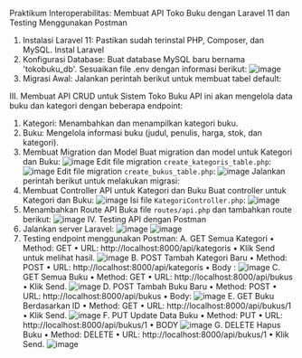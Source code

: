 Praktikum Interoperabilitas: Membuat API Toko Buku dengan Laravel 11 dan Testing Menggunakan Postman
1. Instalasi Laravel 11:
   Pastikan sudah terinstal PHP, Composer, dan MySQL.
   Instal Laravel
2. Konfigurasi Database:
   Buat database MySQL baru bernama 'tokobuku_db'.
   Sesuaikan file .env dengan informasi berikut:
![image](https://github.com/user-attachments/assets/9e1a837b-688c-46e9-a267-71b068be3b81)
3. Migrasi Awal:
   Jalankan perintah berikut untuk membuat tabel default:

III. Membuat API CRUD untuk Sistem Toko Buku
API ini akan mengelola data buku dan kategori dengan beberapa endpoint:
1. Kategori: Menambahkan dan menampilkan kategori buku.
2. Buku: Mengelola informasi buku (judul, penulis, harga, stok, dan kategori).
1. Membuat Migration dan Model
Buat migration dan model untuk Kategori dan Buku:
![image](https://github.com/user-attachments/assets/7f7df25f-88d3-4dbf-8e13-7b61b4d1db96)
Edit file migration `create_kategoris_table.php`:
![image](https://github.com/user-attachments/assets/3b6a5eee-1c21-4c0c-8a69-87f20c156052)
Edit file migration `create_bukus_table.php`:
![image](https://github.com/user-attachments/assets/1db94fb6-20d3-4a36-abaf-f8c8d2d54b7f)
Jalankan perintah berikut untuk melakukan migrasi:
2. Membuat Controller API untuk Kategori dan Buku
Buat controller untuk Kategori dan Buku:
![image](https://github.com/user-attachments/assets/e1dd593b-b5ec-4b81-8362-068e2b38470d)
Isi file `KategoriController.php`:
![image](https://github.com/user-attachments/assets/68287ba3-b237-42d5-8a76-279d5f7fb51f)
3. Menambahkan Route API
Buka file `routes/api.php` dan tambahkan route berikut:
![image](https://github.com/user-attachments/assets/a0e2601f-1048-4886-89de-32fa05a1b507)
IV. Testing API dengan Postman
1. Jalankan server Laravel:
![image](https://github.com/user-attachments/assets/c5ff6077-1a8e-4b52-a4ce-5bb518540df0)
![image](https://github.com/user-attachments/assets/8427e271-6871-4bfb-8763-baf41dfbdd8c)
3. Testing endpoint menggunakan Postman:
   A.	GET Semua Kategori
•	Method: GET
•	URL: http://localhost:8000/api/kategoris
•	Klik Send untuk melihat hasil.
![image](https://github.com/user-attachments/assets/0923f9ec-06a2-46e4-ae7a-617f5de6bb6e)
B.	POST Tambah Kategori Baru
•	Method: POST
•	URL: http://localhost:8000/api/kategoris
•	Body :
![image](https://github.com/user-attachments/assets/ef9ed55f-aa2a-46d1-aab3-c7d6c9ba6c56)
C.	GET Semua Buku
•	Method: GET
•	URL: http://localhost:8000/api/bukus
•	Klik Send.
![image](https://github.com/user-attachments/assets/3ec389cf-887d-4768-9c75-82b106f2a907)
D.	POST Tambah Buku Baru
•	Method: POST
•	URL: http://localhost:8000/api/bukus
•	Body:
![image](https://github.com/user-attachments/assets/b64f10db-c4bc-4950-8a21-8873e05532e1)
E.	GET Buku Berdasarkan ID
•	Method: GET
•	URL: http://localhost:8000/api/bukus/1
•	Klik Send.
![image](https://github.com/user-attachments/assets/5ade80e0-c60f-4063-80d7-01b7ecce900a)
F.	PUT Update Data Buku
•	Method: PUT
•	URL: http://localhost:8000/api/bukus/1
•	BODY
![image](https://github.com/user-attachments/assets/fceeb3a4-48db-4ce5-9e31-f4ab960ac70b)
G.	DELETE Hapus Buku
•	Method: DELETE
•	URL: http://localhost:8000/api/bukus/1
•	Klik Send.
![image](https://github.com/user-attachments/assets/d9a2d716-5fa0-46e7-af45-0c14c9769e3f)




